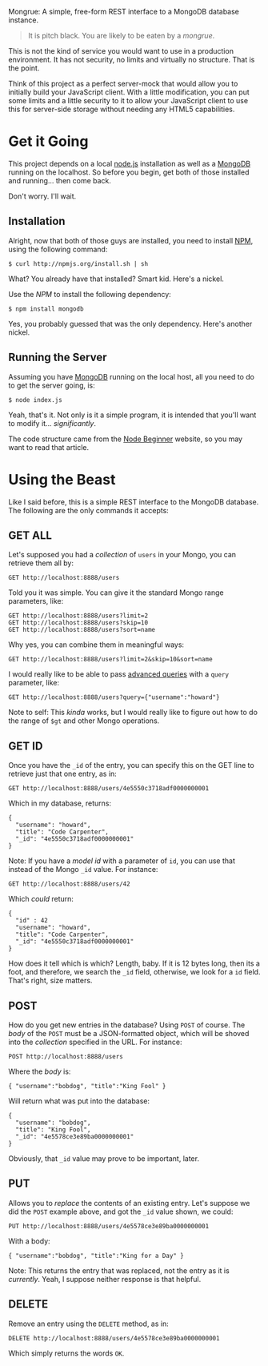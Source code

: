 Mongrue:
A simple, free-form REST interface to a MongoDB database instance.

> It is pitch black. You are likely to be eaten by a *mongrue*.

This is not the kind of service you would want to use in a production
environment. It has not security, no limits and virtually no structure.
That is the point.

Think of this project as a perfect server-mock that would allow you to
initially build your JavaScript client. With a little modification,
you can put some limits and a little security to it to allow your
JavaScript client to use this for server-side storage without needing
any HTML5 capabilities.

Get it Going
============

This project depends on a local [node.js][1] installation as well as a
[MongoDB][2] running on the localhost. So before you begin, get both
of those installed and running... then come back.

Don't worry. I'll wait.

Installation
------------

Alright, now that both of those guys are installed, you need to 
install [NPM][3], using the following
command:

    $ curl http://npmjs.org/install.sh | sh

What? You already have that installed? Smart kid. Here's a nickel.

Use the *NPM* to install the following dependency:

    $ npm install mongodb

Yes, you probably guessed that was the only dependency. Here's
another nickel.


Running the Server
------------------

Assuming you have [MongoDB][2] running on the local host, all you need
to do to get the server going, is:

    $ node index.js

Yeah, that's it. Not only is it a simple program, it is intended that
you'll want to modify it... *significantly*.

The code structure came from the [Node Beginner][4] website, so you may
want to read that article.


Using the Beast
===============

Like I said before, this is a simple REST interface to the MongoDB
database. The following are the only commands it accepts:

GET ALL
-------

Let's supposed you had a *collection* of `users` in your Mongo, you can retrieve them all by:

    GET http://localhost:8888/users

Told you it was simple. You can give it the standard Mongo range parameters, like:

    GET http://localhost:8888/users?limit=2
    GET http://localhost:8888/users?skip=10
    GET http://localhost:8888/users?sort=name

Why yes, you can combine them in meaningful ways:

    GET http://localhost:8888/users?limit=2&skip=10&sort=name

I would really like to be able to pass [advanced queries][5] with
a `query` parameter, like:

    GET http://localhost:8888/users?query={"username":"howard"}

Note to self: This *kinda* works, but I would really like to figure out how to
do the range of `$gt` and other Mongo operations.

GET ID
------

Once you have the `_id` of the entry, you can specify this on the GET
line to retrieve just that one entry, as in:

    GET http://localhost:8888/users/4e5550c3718adf0000000001

Which in my database, returns:

    {
      "username": "howard",
      "title": "Code Carpenter",
      "_id": "4e5550c3718adf0000000001"
    }

Note: If you have a *model id* with a parameter of `id`, you can use that instead of the Mongo `_id` value. For instance:

    GET http://localhost:8888/users/42

Which *could* return:

    {
      "id" : 42
      "username": "howard",
      "title": "Code Carpenter",
      "_id": "4e5550c3718adf0000000001"
    }

How does it tell which is which? Length, baby. If it is 12 bytes long, then its a foot, and therefore, we search the `_id` field, otherwise, we look for a `id` field. That's right, size matters.

POST
----

How do you get new entries in the database? Using `POST` of course. The *body* of the `POST` must be a JSON-formatted object, which will be shoved into the *collection* specified in the URL. For instance:

    POST http://localhost:8888/users

Where the *body* is:

    { "username":"bobdog", "title":"King Fool" } 

Will return what was put into the database:

    {
      "username": "bobdog",
      "title": "King Fool",
      "_id": "4e5578ce3e89ba0000000001"
    }

Obviously, that `_id` value may prove to be important, later.

PUT
---

Allows you to *replace* the contents of an existing entry. Let's
suppose we did the `POST` example above, and got the `_id` value
shown, we could:

    PUT http://localhost:8888/users/4e5578ce3e89ba0000000001

With a body:

    { "username":"bobdog", "title":"King for a Day" } 

Note: This returns the entry that was replaced, not the entry as it is *currently*.
Yeah, I suppose neither response is that helpful.

DELETE
------

Remove an entry using the `DELETE` method, as in:

    DELETE http://localhost:8888/users/4e5578ce3e89ba0000000001

Which simply returns the words `OK`.


  [1]: http://www.nodejs.org
  [2]: http://www.mongodb.org
  [3]: http://howtonode.org/introduction-to-npm
  [4]: http://www.nodebeginner.org
  [5]: http://www.mongodb.org/display/DOCS/Advanced+Queries